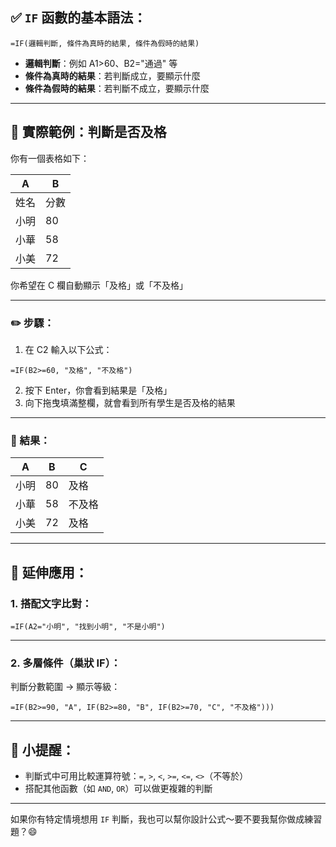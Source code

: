 ## ✅ `IF` 函數的基本語法：

```excel
=IF(邏輯判斷, 條件為真時的結果, 條件為假時的結果)
```

- **邏輯判斷**：例如 A1>60、B2="通過" 等
- **條件為真時的結果**：若判斷成立，要顯示什麼
- **條件為假時的結果**：若判斷不成立，要顯示什麼

---

## 🧾 實際範例：判斷是否及格

你有一個表格如下：

| A     | B     |
|-------|-------|
| 姓名  | 分數  |
| 小明  | 80    |
| 小華  | 58    |
| 小美  | 72    |

你希望在 C 欄自動顯示「及格」或「不及格」

---

### ✏️ 步驟：

1. 在 C2 輸入以下公式：

```excel
=IF(B2>=60, "及格", "不及格")
```

2. 按下 Enter，你會看到結果是「及格」
3. 向下拖曳填滿整欄，就會看到所有學生是否及格的結果

---

### 📌 結果：

| A     | B   | C     |
|-------|-----|-------|
| 小明  | 80  | 及格  |
| 小華  | 58  | 不及格|
| 小美  | 72  | 及格  |

---

## 🔁 延伸應用：

### 1. **搭配文字比對：**

```excel
=IF(A2="小明", "找到小明", "不是小明")
```

---

### 2. **多層條件（巢狀 IF）：**

判斷分數範圍 → 顯示等級：

```excel
=IF(B2>=90, "A", IF(B2>=80, "B", IF(B2>=70, "C", "不及格")))
```

---

## 🎯 小提醒：

- 判斷式中可用比較運算符號：`=`, `>`, `<`, `>=`, `<=`, `<>`（不等於）
- 搭配其他函數（如 `AND`, `OR`）可以做更複雜的判斷

---

如果你有特定情境想用 `IF` 判斷，我也可以幫你設計公式～要不要我幫你做成練習題？😄